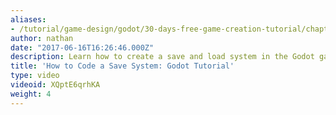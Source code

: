 ```yaml
---
aliases:
- /tutorial/game-design/godot/30-days-free-game-creation-tutorial/chapter4/25_how_to_code_a_save_system_godot_tutorial
author: nathan
date: "2017-06-16T16:26:46.000Z"
description: Learn how to create a save and load system in the Godot game engine.
title: 'How to Code a Save System: Godot Tutorial'
type: video
videoid: XQptE6qrhKA
weight: 4
---
```

